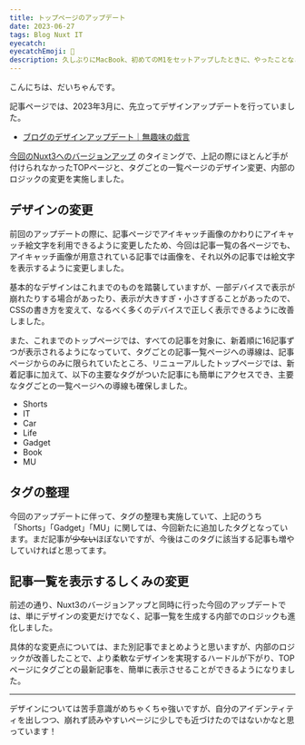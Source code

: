 ```yaml
---
title: トップページのアップデート
date: 2023-06-27
tags: Blog Nuxt IT
eyecatch:
eyecatchEmoji: 🎨
description: 久しぶりにMacBook、初めてのM1をセットアップしたときに、やったことなどをまとめておきます。
---
```


こんにちは、だいちゃんです。

記事ページでは、2023年3月に、先立ってデザインアップデートを行っていました。

- [ブログのデザインアップデート｜無趣味の戯言](https://blog.udcxx.me/article/230312/design-update/)

[今回のNuxt3へのバージョンアップ](https://blog.udcxx.me/article/230617/update-to-nuxt3/) のタイミングで、上記の際にほとんど手が付けられなかったTOPページと、タグごとの一覧ページのデザイン変更、内部のロジックの変更を実施しました。

## デザインの変更

前回のアップデートの際に、記事ページでアイキャッチ画像のかわりにアイキャッチ絵文字を利用できるように変更したため、今回は記事一覧の各ページでも、アイキャッチ画像が用意されている記事では画像を、それ以外の記事では絵文字を表示するように変更しました。

基本的なデザインはこれまでのものを踏襲していますが、一部デバイスで表示が崩れたりする場合があったり、表示が大きすぎ・小さすぎることがあったので、CSSの書き方を変えて、なるべく多くのデバイスで正しく表示できるように改善しました。

また、これまでのトップページでは、すべての記事を対象に、新着順に16記事ずつが表示されるようになっていて、タグごとの記事一覧ページへの導線は、記事ページからのみに限られていたところ、リニューアルしたトップページでは、新着記事に加えて、以下の主要なタグがついた記事にも簡単にアクセスでき、主要なタグごとの一覧ページへの導線も確保しました。

- Shorts
- IT
- Car
- Life
- Gadget
- Book
- MU

## タグの整理

今回のアップデートに伴って、タグの整理も実施していて、上記のうち「Shorts」「Gadget」「MU」に関しては、今回新たに追加したタグとなっています。まだ記事が~~少ない~~ほぼないですが、今後はこのタグに該当する記事も増やしていければと思ってます。

## 記事一覧を表示するしくみの変更

前述の通り、Nuxt3のバージョンアップと同時に行った今回のアップデートでは、単にデザインの変更だけでなく、記事一覧を生成する内部でのロジックも進化しました。

具体的な変更点については、また別記事でまとめようと思いますが、内部のロジックが改善したことで、より柔軟なデザインを実現するハードルが下がり、TOPページにタグごとの最新記事を、簡単に表示させることができるようになりました。

---

デザインについては苦手意識がめちゃくちゃ強いですが、自分のアイデンティティを出しつつ、崩れず読みやすいページに少しでも近づけたのではないかなと思っています！